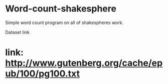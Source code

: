 # Word-count-shakesphere

Simple word count program on all of shakespheres work. 

Dataset link 
# link: http://www.gutenberg.org/cache/epub/100/pg100.txt
